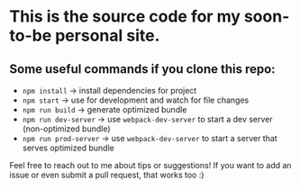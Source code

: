 # This is the source code for my soon-to-be personal site.

## Some useful commands if you clone this repo:

- `npm install` -> install dependencies for project
- `npm start` -> use for development and watch for file changes
- `npm run build` -> generate optimized bundle
- `npm run dev-server` -> use `webpack-dev-server` to start a dev server (non-optimized bundle)
- `npm run prod-server` -> use `webpack-dev-server` to start a server that serves optimized bundle


Feel free to reach out to me about tips or suggestions! If you want to add an issue or even submit a pull request, that works too :)